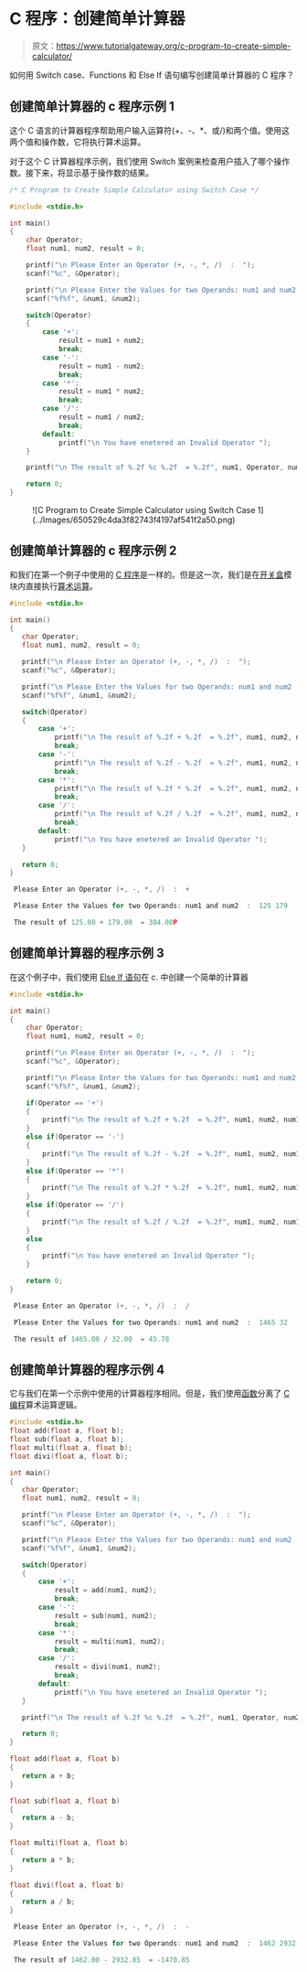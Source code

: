 # C 程序：创建简单计算器

> 原文：<https://www.tutorialgateway.org/c-program-to-create-simple-calculator/>

如何用 Switch case、Functions 和 Else If 语句编写创建简单计算器的 C 程序？

## 创建简单计算器的 c 程序示例 1

这个 C 语言的计算器程序帮助用户输入运算符(+、-、*、或/)和两个值。使用这两个值和操作数，它将执行算术运算。

对于这个 C 计算器程序示例，我们使用 Switch 案例来检查用户插入了哪个操作数。接下来，将显示基于操作数的结果。

```c
/* C Program to Create Simple Calculator using Switch Case */

#include <stdio.h>

int main()
{
	char Operator;
	float num1, num2, result = 0;

	printf("\n Please Enter an Operator (+, -, *, /)  :  ");
  	scanf("%c", &Operator);

	printf("\n Please Enter the Values for two Operands: num1 and num2  :  ");
  	scanf("%f%f", &num1, &num2);

  	switch(Operator)
  	{
  		case '+':
  			result = num1 + num2;
  			break;
  		case '-':
  			result = num1 - num2;
  			break;  			
  		case '*':
  			result = num1 * num2;
  			break;
  		case '/':
  			result = num1 / num2;
  			break;
		default:
			printf("\n You have enetered an Invalid Operator ");				    			
	}

	printf("\n The result of %.2f %c %.2f  = %.2f", num1, Operator, num2, result);

  	return 0;
}
```

<figure class="wp-block-image">![C Program to Create Simple Calculator using Switch Case 1](../Images/650529c4da3f82743f4197af541f2a50.png)</figure>

## 创建简单计算器的 c 程序示例 2

和我们在第一个例子中使用的 [C 程序](https://www.tutorialgateway.org/c-programming-examples/)是一样的。但是这一次，我们是在[开关盒](https://www.tutorialgateway.org/switch-case-in-c/)模块内直接执行[算术运算](https://www.tutorialgateway.org/arithmetic-operators-in-c/)。

 ```c
#include <stdio.h>

int main()
{
	char Operator;
	float num1, num2, result = 0;

	printf("\n Please Enter an Operator (+, -, *, /)  :  ");
  	scanf("%c", &Operator);

	printf("\n Please Enter the Values for two Operands: num1 and num2  :  ");
  	scanf("%f%f", &num1, &num2);

  	switch(Operator)
  	{
  		case '+':
  			printf("\n The result of %.2f + %.2f  = %.2f", num1, num2, num1 + num2);
  			break;
  		case '-':
  			printf("\n The result of %.2f - %.2f  = %.2f", num1, num2, num1 - num2);
  			break;  			
  		case '*':
  			printf("\n The result of %.2f * %.2f  = %.2f", num1, num2, num1 * num2);
  			break;
  		case '/':
  			printf("\n The result of %.2f / %.2f  = %.2f", num1, num2, num1 / num2);
  			break;
		default:
			printf("\n You have enetered an Invalid Operator ");				    			
	}

  	return 0;
}
```

```c
 Please Enter an Operator (+, -, *, /)  :  +

 Please Enter the Values for two Operands: num1 and num2  :  125 179

 The result of 125.00 + 179.00  = 304.00P
```

## 创建简单计算器的程序示例 3

在这个例子中，我们使用 [Else If 语句](https://www.tutorialgateway.org/else-if-statement-in-c/)在 c. 中创建一个简单的计算器

```c
#include <stdio.h>

int main()
{
	char Operator;
	float num1, num2, result = 0;

	printf("\n Please Enter an Operator (+, -, *, /)  :  ");
  	scanf("%c", &Operator);

	printf("\n Please Enter the Values for two Operands: num1 and num2  :  ");
  	scanf("%f%f", &num1, &num2);

  	if(Operator == '+')
  	{
  		printf("\n The result of %.2f + %.2f  = %.2f", num1, num2, num1 + num2);
  	}
  	else if(Operator == '-')
  	{
  		printf("\n The result of %.2f - %.2f  = %.2f", num1, num2, num1 - num2);
  	}
  	else if(Operator == '*')
  	{
  		printf("\n The result of %.2f * %.2f  = %.2f", num1, num2, num1 * num2);
  	}
  	else if(Operator == '/')
  	{
  		printf("\n The result of %.2f / %.2f  = %.2f", num1, num2, num1 / num2);
  	}
  	else
  	{
  		printf("\n You have enetered an Invalid Operator ");
	}

  	return 0;
}
```

```c
 Please Enter an Operator (+, -, *, /)  :  /

 Please Enter the Values for two Operands: num1 and num2  :  1465 32

 The result of 1465.00 / 32.00  = 45.78
```

## 创建简单计算器的程序示例 4

它与我们在第一个示例中使用的计算器程序相同。但是，我们使用[函数](https://www.tutorialgateway.org/functions-in-c/)分离了 [C 编程](https://www.tutorialgateway.org/c-programming/)算术运算逻辑。

 ```c
#include <stdio.h>
float add(float a, float b);
float sub(float a, float b);
float multi(float a, float b);
float divi(float a, float b);

int main()
{
	char Operator;
	float num1, num2, result = 0;

	printf("\n Please Enter an Operator (+, -, *, /)  :  ");
  	scanf("%c", &Operator);

	printf("\n Please Enter the Values for two Operands: num1 and num2  :  ");
  	scanf("%f%f", &num1, &num2);

  	switch(Operator)
  	{
  		case '+':
  			result = add(num1, num2);
  			break;
  		case '-':
  			result = sub(num1, num2);
  			break;  			
  		case '*':
  			result = multi(num1, num2);
  			break;
  		case '/':
  			result = divi(num1, num2);
  			break;
		default:
			printf("\n You have enetered an Invalid Operator ");				    			
	}

	printf("\n The result of %.2f %c %.2f  = %.2f", num1, Operator, num2, result);

  	return 0;
}

float add(float a, float b)
{
	return a + b;
}

float sub(float a, float b)
{
	return a - b;
}

float multi(float a, float b)
{
	return a * b;
}

float divi(float a, float b)
{
	return a / b;
}
```

```c
 Please Enter an Operator (+, -, *, /)  :  -

 Please Enter the Values for two Operands: num1 and num2  :  1462 2932.85

 The result of 1462.00 - 2932.85  = -1470.85
```